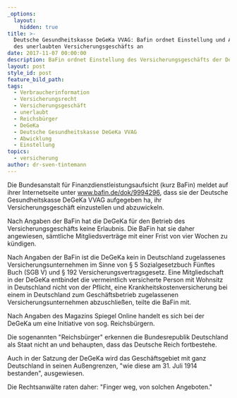 ```yaml
---
_options:
  layout:
    hidden: true
title: >-
  Deutsche Gesundheitskasse DeGeKa VVAG: Bafin ordnet Einstellung und Abwicklung
  des unerlaubten Versicherungsgeschäfts an
date: 2017-11-07 00:00:00
description: BaFin ordnet Einstellung des Versicherungsgeschäfts der DeGeKa an.
layout: post
style_id: post
feature_bild_path:
tags:
  - Verbraucherinformation
  - Versicherungsrecht
  - Versicherungsgeschäft
  - unerlaubt
  - Reichsbürger
  - DeGeKa
  - Deutsche Gesundheitskasse DeGeKa VVAG
  - Abwicklung
  - Einstellung
topics:
  - versicherung
author: dr-sven-tintemann
---
```



Die Bundesanstalt für Finanzdienstleistungsaufsicht (kurz BaFin) meldet auf ihrer Internetseite unter www.bafin.de/dok/9994296, dass sie der Deutsche Gesundheitskasse DeGeKa VVAG aufgegeben ha, ihr Versicherungsgeschäft einzustellen und abzuwickeln.

Nach Angaben der BaFin hat die DeGeKa für den Betrieb des Versicherungsgeschäfts keine Erlaubnis. Die BaFin hat sie daher angewiesen, sämtliche Mitgliedsverträge mit einer Frist von vier Wochen zu kündigen.

Nach Angaben der BaFin ist die DeGeKa kein in Deutschland zugelassenes Versicherungsunternehmen im Sinne von § 5 Sozialgesetzbuch Fünftes Buch (SGB V) und § 192 Versicherungsvertragsgesetz. Eine Mitgliedschaft in der DeGeKa entbindet die vermeintlich versicherte Person mit Wohnsitz in Deutschland nicht von der Pflicht, eine Krankheitskostenversicherung bei einem in Deutschland zum Geschäftsbetrieb zugelassenen Versicherungsunternehmen abzuschließen, teilte die BaFin mit.

Nach Angaben des Magazins Spiegel Online handelt es sich bei der DeGeKa um eine Initiative von sog. Reichsbürgern.

Die sogenannten "Reichsbürger" erkennen die Bundesrepublik Deutschland als Staat nicht an und behaupten, dass das Deutsche Reich fortbestehe.

Auch in der Satzung der DeGeKa wird das Geschäftsgebiet mit ganz Deutschland in seinen Außengrenzen, "wie diese am 31. Juli 1914 bestanden", ausgewiesen.

Die Rechtsanwälte raten daher: "Finger weg, von solchen Angeboten."